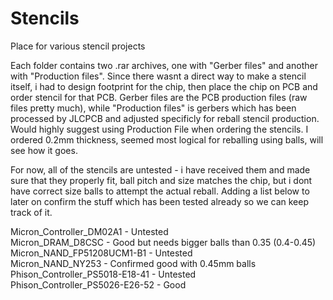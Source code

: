 # Stencils
Place for various stencil projects

Each folder contains two .rar archives, one with "Gerber files" and another with "Production files". Since there wasnt a direct way to make a stencil itself, i had to design footprint for the chip, then place the chip on PCB and order stencil for that PCB. Gerber files are the PCB production files (raw files pretty much), while "Production files" is gerbers which has been processed by JLCPCB and adjusted specificly for reball stencil production. Would highly suggest using Production File when ordering the stencils. I ordered 0.2mm thickness, seemed most logical for reballing using balls, will see how it goes.

For now, all of the stencils are untested - i have received them and made sure that they properly fit, ball pitch and size matches the chip, but i dont have correct size balls to attempt the actual reball. Adding a list below to later on confirm the stuff which has been tested already so we can keep track of it.<br />

Micron_Controller_DM02A1 - Untested <br />
Micron_DRAM_D8CSC - Good but needs bigger balls than 0.35 (0.4-0.45) <br />
Micron_NAND_FP51208UCM1-B1 - Untested <br />
Micron_NAND_NY253 - Confirmed good with 0.45mm balls <br />
Phison_Controller_PS5018-E18-41 - Untested <br />
Phison_Controller_PS5026-E26-52 - Good <br />

